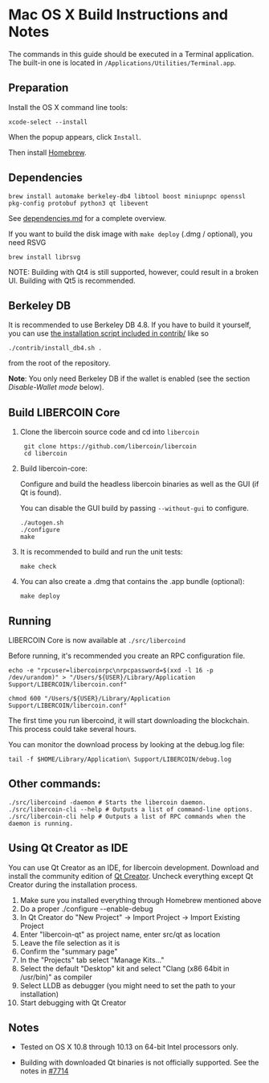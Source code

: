 Mac OS X Build Instructions and Notes
====================================
The commands in this guide should be executed in a Terminal application.
The built-in one is located in `/Applications/Utilities/Terminal.app`.

Preparation
-----------
Install the OS X command line tools:

`xcode-select --install`

When the popup appears, click `Install`.

Then install [Homebrew](https://brew.sh).

Dependencies
----------------------

    brew install automake berkeley-db4 libtool boost miniupnpc openssl pkg-config protobuf python3 qt libevent

See [dependencies.md](dependencies.md) for a complete overview.

If you want to build the disk image with `make deploy` (.dmg / optional), you need RSVG

    brew install librsvg

NOTE: Building with Qt4 is still supported, however, could result in a broken UI. Building with Qt5 is recommended.

Berkeley DB
-----------
It is recommended to use Berkeley DB 4.8. If you have to build it yourself,
you can use [the installation script included in contrib/](/contrib/install_db4.sh)
like so

```shell
./contrib/install_db4.sh .
```

from the root of the repository.

**Note**: You only need Berkeley DB if the wallet is enabled (see the section *Disable-Wallet mode* below).

Build LIBERCOIN Core
------------------------

1. Clone the libercoin source code and cd into `libercoin`

        git clone https://github.com/libercoin/libercoin
        cd libercoin

2.  Build libercoin-core:

    Configure and build the headless libercoin binaries as well as the GUI (if Qt is found).

    You can disable the GUI build by passing `--without-gui` to configure.

        ./autogen.sh
        ./configure
        make

3.  It is recommended to build and run the unit tests:

        make check

4.  You can also create a .dmg that contains the .app bundle (optional):

        make deploy

Running
-------

LIBERCOIN Core is now available at `./src/libercoind`

Before running, it's recommended you create an RPC configuration file.

    echo -e "rpcuser=libercoinrpc\nrpcpassword=$(xxd -l 16 -p /dev/urandom)" > "/Users/${USER}/Library/Application Support/LIBERCOIN/libercoin.conf"

    chmod 600 "/Users/${USER}/Library/Application Support/LIBERCOIN/libercoin.conf"

The first time you run libercoind, it will start downloading the blockchain. This process could take several hours.

You can monitor the download process by looking at the debug.log file:

    tail -f $HOME/Library/Application\ Support/LIBERCOIN/debug.log

Other commands:
-------

    ./src/libercoind -daemon # Starts the libercoin daemon.
    ./src/libercoin-cli --help # Outputs a list of command-line options.
    ./src/libercoin-cli help # Outputs a list of RPC commands when the daemon is running.

Using Qt Creator as IDE
------------------------
You can use Qt Creator as an IDE, for libercoin development.
Download and install the community edition of [Qt Creator](https://www.qt.io/download/).
Uncheck everything except Qt Creator during the installation process.

1. Make sure you installed everything through Homebrew mentioned above
2. Do a proper ./configure --enable-debug
3. In Qt Creator do "New Project" -> Import Project -> Import Existing Project
4. Enter "libercoin-qt" as project name, enter src/qt as location
5. Leave the file selection as it is
6. Confirm the "summary page"
7. In the "Projects" tab select "Manage Kits..."
8. Select the default "Desktop" kit and select "Clang (x86 64bit in /usr/bin)" as compiler
9. Select LLDB as debugger (you might need to set the path to your installation)
10. Start debugging with Qt Creator

Notes
-----

* Tested on OS X 10.8 through 10.13 on 64-bit Intel processors only.

* Building with downloaded Qt binaries is not officially supported. See the notes in [#7714](https://github.com/libercoin/libercoin/issues/7714)
